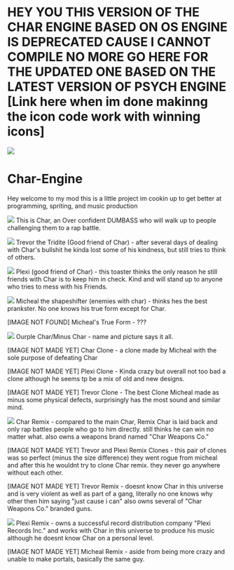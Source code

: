 # HEY YOU THIS VERSION OF THE CHAR ENGINE BASED ON OS ENGINE IS DEPRECATED CAUSE I CANNOT COMPILE NO MORE GO HERE FOR THE UPDATED ONE BASED ON THE LATEST VERSION OF PSYCH ENGINE [Link here when im done makinng the icon code work with winning icons]
 
 
 
 
 
 
 
 
 
 
 ![](https://cdn.discordapp.com/attachments/1019679413006258257/1128022646366416957/Untitled74_20230710133245.png)
# Char-Engine

Hey welcome to my mod this is a little project im cookin up to get better at programming, spriting, and music production

![](https://media.discordapp.net/attachments/1019679413006258257/1128022646693564506/Untitled71_20230710131104.png) This is Char, an Over confident DUMBASS who will walk up to people challenging them to a rap battle.

![](https://cdn.discordapp.com/attachments/1019679413006258257/1128066088861712444/Untitled71_20230710165012.png) Trevor the Tridite (Good friend of Char) - after several days of dealing with Char's bullshit he kinda lost some of his kindness, but still tries to think of others.

![](https://cdn.discordapp.com/attachments/1019679413006258257/1128487580082634792/Github_Renders_20230711164544.png) Plexi (good friend of Char) - this toaster thinks the only reason he still friends with Char is to keep him in check. Kind and will stand up to anyone who tries to mess with his Friends.

![](https://cdn.discordapp.com/attachments/1019679413006258257/1128487579638054992/Github_Renders_20230711204455.png) Micheal the shapeshifter (enemies with char) - thinks hes the best prankster. No one knows his true form except for Char.

[IMAGE NOT FOUND] Micheal's True Form - ???

![](https://cdn.discordapp.com/attachments/1019679413006258257/1129090307800186880/Github_Renders_20230713124030.png) Ourple Char/Minus Char - name and picture says it all.

[IMAGE NOT MADE YET] Char Clone - a clone made by Micheal with the sole purpose of defeating Char

[IMAGE NOT MADE YET] Plexi Clone - Kinda crazy but overall not too bad a clone although he seems tp be a mix of old and new designs.

[IMAGE NOT MADE YET] Trevor Clone - The best Clone Micheal made as minus some physical defects, surprisingly has the most sound and similar mind.

![](https://cdn.discordapp.com/attachments/1052563456185864192/1130261904238071869/Github_Renders_20230716181446.png) Char Remix - compared to the main Char, Remix Char is laid back and only rap battles people who go to him directly. still thinks he can win no matter what. also owns a weapons brand named "Char Weapons Co."

[IMAGE NOT MADE YET] Trevor and Plexi Remix Clones - this pair of clones was so perfect (minus the size difference) they went rogue from micheal and after this he wouldnt try to clone Char remix. they never go anywhere without each other.

[IMAGE NOT MADE YET] Trevor Remix - doesnt know Char in this universe and is very violent as well as part of a gang, literally no one knows why other then him saying "just cause i can" also owns several of "Char Weapons Co." branded guns.

![](https://cdn.discordapp.com/attachments/1019679413006258257/1131312143506092143/Github_Renders_20230719154838.png) Plexi Remix - owns a successful record distribution company "Plexi Records Inc." and works with Char in this universe to produce his music although he doesnt know Char on a personal level.

[IMAGE NOT MADE YET] Micheal Remix - aside from being more crazy and unable to make portals, basically the same guy.
